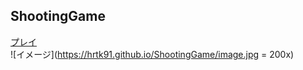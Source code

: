 ## ShootingGame
[プレイ](https://hrtk91.github.io/ShootingGame/)  
![イメージ](https://hrtk91.github.io/ShootingGame/image.jpg = 200x)  
